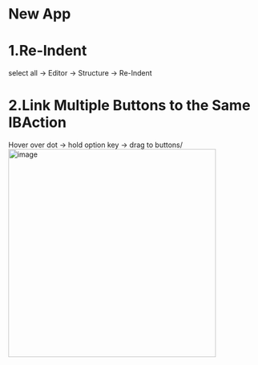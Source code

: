 # New App
# 1.Re-Indent
select all -> Editor -> Structure -> Re-Indent
# 2.Link Multiple Buttons to the Same IBAction
Hover over dot -> hold option key -> drag to buttons/
<img width="414" alt="image" src="https://github.com/jasonfangmagic/Xylophone-iOS13/assets/87825019/56281945-2347-4aa7-884f-dcd626d29aab">
